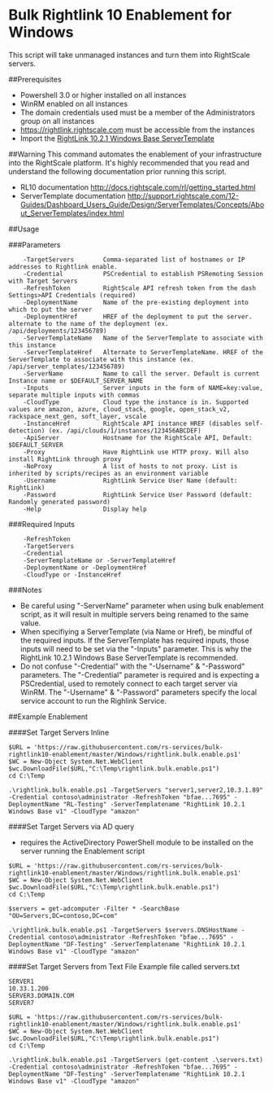 # Bulk Rightlink 10 Enablement for Windows
This script will take unmanaged instances and turn them into RightScale servers.

##Prerequisites
- Powershell 3.0 or higher installed on all instances
- WinRM enabled on all instances
- The domain credentials used must be a member of the Administrators group on all instances 
- https://rightlink.rightscale.com must be accessible from the instances
- Import the [RightLink 10.2.1 Windows Base ServerTemplate](https://my.rightscale.com/library/server_templates/RightLink-10-2-1-Windows-Base/lineage/55964)

##Warning
This command automates the enablement of your infrastructure into the RightScale platform.
It's highly recommended that you read and understand the following documentation prior running this script.
- RL10 documentation
http://docs.rightscale.com/rl/getting_started.html
- ServerTemplate documentation
http://support.rightscale.com/12-Guides/Dashboard_Users_Guide/Design/ServerTemplates/Concepts/About_ServerTemplates/index.html

##Usage

###Parameters
```
    -TargetServers        Comma-separated list of hostnames or IP addresses to Rightlink enable.
    -Credential           PSCredential to establish PSRemoting Session with Target Servers
    -RefreshToken         RightScale API refresh token from the dash Settings>API Credentials (required)
    -DeploymentName       Name of the pre-existing deployment into which to put the server
    -DeploymentHref       HREF of the deployment to put the server. alternate to the name of the deployment (ex. /api/deployments/123456789)
    -ServerTemplateName   Name of the ServerTemplate to associate with this instance
    -ServerTemplateHref   Alternate to ServerTemplateName. HREF of the ServerTemplate to associate with this instance (ex. /api/server_templates/123456789)
    -ServerName           Name to call the server. Default is current Instance name or $DEFAULT_SERVER_NAME
    -Inputs               Server inputs in the form of NAME=key:value, separate multiple inputs with commas
    -CloudType            Cloud type the instance is in. Supported values are amazon, azure, cloud_stack, google, open_stack_v2, rackspace_next_gen, soft_layer, vscale
    -InstanceHref         RightScale API instance HREF (disables self-detection) (ex. /api/clouds/1/instances/123456ABCDEF)
    -ApiServer            Hostname for the RightScale API, Default: $DEFAULT_SERVER
    -Proxy                Have RightLink use HTTP proxy. Will also install RightLink through proxy
    -NoProxy              A list of hosts to not proxy. List is inherited by scripts/recipes as an environment variable
    -Username             RightLink Service User Name (default: RightLink)
    -Password             RightLink Service User Password (default: Randomly generated password)
    -Help                 Display help
```  
  
###Required Inputs
```
	-RefreshToken
	-TargetServers
	-Credential
	-ServerTemplateName or -ServerTemplateHref
	-DeploymentName or -DeploymentHref
    -CloudType or -InstanceHref
```  


###Notes
-	Be careful using "-ServerName" parameter when using bulk enablement script, as it will result in multiple servers being renamed to the same value.
-	When specifiying a ServerTemplate (via Name or Href), be mindful of the required inputs.  If the ServerTemplate has required inputs, those inputs will need to be set via the "-Inputs" parameter.  This is why the RightLink 10.2.1 Windows Base ServerTemplate is recommended.
-	Do not confuse "-Credential" with the "-Username" & "-Password" parameters.  The "-Credential" parameter is required and is expecting a PSCredential, used to remotely connect to each target server via WinRM.  The "-Username" & "-Password" parameters specify the local service account to run the Righlink Service.


##Example Enablement

####Set Target Servers Inline
```
$URL = 'https://raw.githubusercontent.com/rs-services/bulk-rightlink10-enablement/master/Windows/rightlink.bulk.enable.ps1'
$WC = New-Object System.Net.WebClient
$wc.DownloadFile($URL,"C:\Temp\rightlink.bulk.enable.ps1")
cd C:\Temp

.\rightlink.bulk.enable.ps1 -TargetServers "server1,server2,10.3.1.89" -Credential contoso\administrator -RefreshToken "bfae...7695" -DeploymentName "RL-Testing" -ServerTemplatename "RightLink 10.2.1 Windows Base v1" -CloudType "amazon"
```

####Set Target Servers via AD query
-	requires the ActiveDirectory PowerShell module to be installed on the server running the Enablement script
```
$URL = 'https://raw.githubusercontent.com/rs-services/bulk-rightlink10-enablement/master/Windows/rightlink.bulk.enable.ps1'
$WC = New-Object System.Net.WebClient
$wc.DownloadFile($URL,"C:\Temp\rightlink.bulk.enable.ps1")
cd C:\Temp

$servers = get-adcomputer -Filter * -SearchBase "OU=Servers,DC=contoso,DC=com"

.\rightlink.bulk.enable.ps1 -TargetServers $servers.DNSHostName -Credential contoso\administrator -RefreshToken "bfae...7695" -DeploymentName "DF-Testing" -ServerTemplatename "RightLink 10.2.1 Windows Base v1" -CloudType "amazon"
```

####Set Target Servers from Text File
Example file called servers.txt

```
SERVER1
10.33.1.200
SERVER3.DOMAIN.COM
SERVER7
```

```
$URL = 'https://raw.githubusercontent.com/rs-services/bulk-rightlink10-enablement/master/Windows/rightlink.bulk.enable.ps1'
$WC = New-Object System.Net.WebClient
$wc.DownloadFile($URL,"C:\Temp\rightlink.bulk.enable.ps1")
cd C:\Temp

.\rightlink.bulk.enable.ps1 -TargetServers (get-content .\servers.txt) -Credential contoso\administrator -RefreshToken "bfae...7695" -DeploymentName "DF-Testing" -ServerTemplatename "RightLink 10.2.1 Windows Base v1" -CloudType "amazon"
```